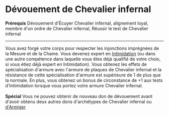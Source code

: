 # Dévouement de Chevalier infernal

<p><span id="ctl00_MainContent_DetailedOutput"><strong>Prérequis</strong> Dévouement d'Écuyer Chevalier infernal, alignement loyal, membre d'un ordre de Chevalier infernal, Réussir le test de Chevalier infernal<br></span></p>
<hr>
<p>Vous avez forgé votre corps pour respecter les injonctions imprégnées de la Mesure et de la Chaine. Vous devenez expert en <a href="https://2e.aonprd.com/Skills.aspx?ID=7">Intimidation</a> (ou dans une autre compétence dans laquelle vous êtes déjà qualifié de votre choix, si vous étiez déjà expert en Intimidation). Vous obtenez les effets de spécialisation d'armure avec l'armure de plaques de Chevalier infernal et la résistance de cette spécialisation d'armure est supérieure de 1 de plus que la normale. En plus, vous obtenez un bonus de circonstance de +1 aux tests d'Intimidation lorsque vous portez votre armure Chevalier infernal.<br><br><strong>Spécial</strong> Vous ne pouvez obtenir de nouveau don de dévouement avant d'avoir obtenu deux autres dons d'archétypes de Chevalier infernal ou <a href="https://2e.aonprd.com/Archetypes.aspx?ID=20">d'Armiger</a>.&nbsp;</p>